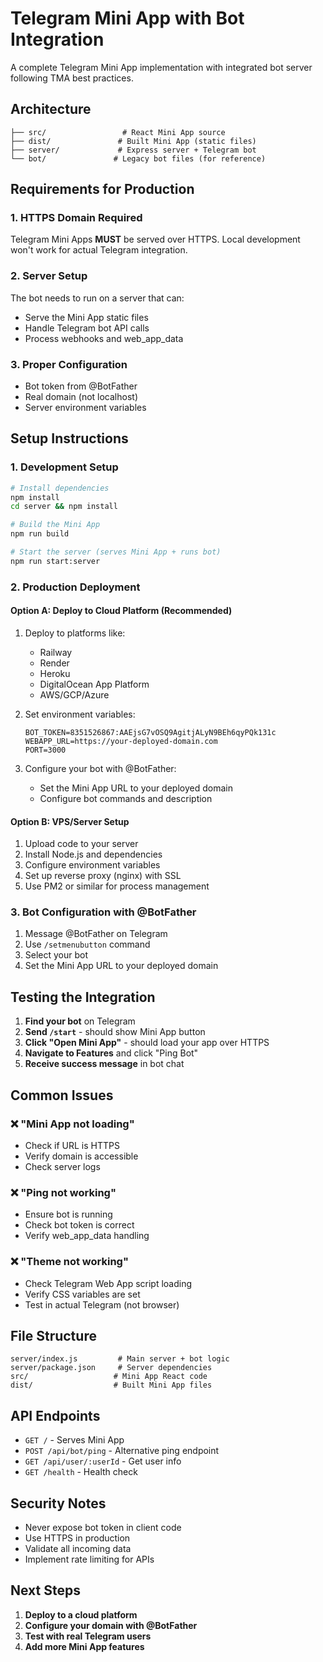 # Telegram Mini App with Bot Integration

A complete Telegram Mini App implementation with integrated bot server following TMA best practices.

## Architecture

```
├── src/                 # React Mini App source
├── dist/               # Built Mini App (static files)
├── server/             # Express server + Telegram bot
└── bot/               # Legacy bot files (for reference)
```

## Requirements for Production

### 1. HTTPS Domain Required
Telegram Mini Apps **MUST** be served over HTTPS. Local development won't work for actual Telegram integration.

### 2. Server Setup
The bot needs to run on a server that can:
- Serve the Mini App static files
- Handle Telegram bot API calls
- Process webhooks and web_app_data

### 3. Proper Configuration
- Bot token from @BotFather
- Real domain (not localhost)
- Server environment variables

## Setup Instructions

### 1. Development Setup
```bash
# Install dependencies
npm install
cd server && npm install

# Build the Mini App
npm run build

# Start the server (serves Mini App + runs bot)
npm run start:server
```

### 2. Production Deployment

#### Option A: Deploy to Cloud Platform (Recommended)
1. Deploy to platforms like:
   - Railway
   - Render
   - Heroku
   - DigitalOcean App Platform
   - AWS/GCP/Azure

2. Set environment variables:
   ```
   BOT_TOKEN=8351526867:AAEjsG7vOSQ9AgitjALyN9BEh6qyPQk131c
   WEBAPP_URL=https://your-deployed-domain.com
   PORT=3000
   ```

3. Configure your bot with @BotFather:
   - Set the Mini App URL to your deployed domain
   - Configure bot commands and description

#### Option B: VPS/Server Setup
1. Upload code to your server
2. Install Node.js and dependencies
3. Configure environment variables
4. Set up reverse proxy (nginx) with SSL
5. Use PM2 or similar for process management

### 3. Bot Configuration with @BotFather

1. Message @BotFather on Telegram
2. Use `/setmenubutton` command
3. Select your bot
4. Set the Mini App URL to your deployed domain

## Testing the Integration

1. **Find your bot** on Telegram
2. **Send `/start`** - should show Mini App button
3. **Click "Open Mini App"** - should load your app over HTTPS
4. **Navigate to Features** and click "Ping Bot"
5. **Receive success message** in bot chat

## Common Issues

### ❌ "Mini App not loading"
- Check if URL is HTTPS
- Verify domain is accessible
- Check server logs

### ❌ "Ping not working"
- Ensure bot is running
- Check bot token is correct
- Verify web_app_data handling

### ❌ "Theme not working"
- Check Telegram Web App script loading
- Verify CSS variables are set
- Test in actual Telegram (not browser)

## File Structure

```
server/index.js         # Main server + bot logic
server/package.json     # Server dependencies
src/                   # Mini App React code
dist/                  # Built Mini App files
```

## API Endpoints

- `GET /` - Serves Mini App
- `POST /api/bot/ping` - Alternative ping endpoint
- `GET /api/user/:userId` - Get user info
- `GET /health` - Health check

## Security Notes

- Never expose bot token in client code
- Use HTTPS in production
- Validate all incoming data
- Implement rate limiting for APIs

## Next Steps

1. **Deploy to a cloud platform**
2. **Configure your domain with @BotFather**
3. **Test with real Telegram users**
4. **Add more Mini App features**